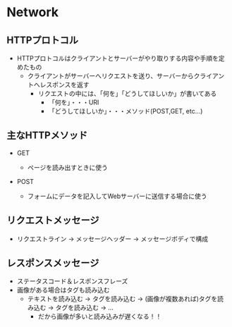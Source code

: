 # Network

## HTTPプロトコル
- HTTPプロトコルはクライアントとサーバーがやり取りする内容や手順を定めたもの
  - クライアントがサーバーへリクエストを送り、サーバーからクライアントへレスポンスを返す
    - リクエストの中には、「何を」「どうしてほしいか」が書いてある
      - 「何を」・・・URI
      - 「どうしてほしいか」・・・メソッド(POST,GET, etc...)

## 主なHTTPメソッド
- GET
  - ページを読み出すときに使う

- POST
  - フォームにデータを記入してWebサーバーに送信する場合に使う

## リクエストメッセージ
 - リクエストライン → メッセージヘッダー → メッセージボディで構成

## レスポンスメッセージ
 - ステータスコード＆レスポンスフレーズ
 - 画像がある場合はタグも読み込む
   - テキストを読み込む → タグを読み込む → (画像が複数あれば)タグを読み込む → タグを読み込む → ...   
      - だから画像が多いと読み込みが遅くなる！！